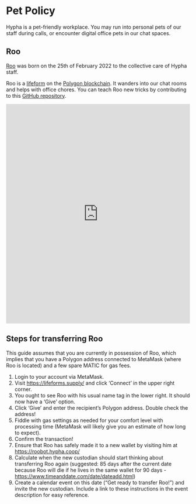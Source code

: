 # Pet Policy

Hypha is a pet-friendly workplace. You may run into personal pets of our staff during calls, or encounter digital office pets in our chat spaces.

## Roo

[Roo](https://roobot.hypha.coop) was born on the 25th of February 2022 to the collective care of Hypha staff.

Roo is a [lifeform][lifeform] on the [Polygon blockchain][polygon]. It wanders into our chat rooms and helps with office chores. You can teach Roo new tricks by contributing to this [GitHub repository][matrix-roobot].

<iframe src="https://lifeforms.supply/168" height="600px" width="100%" scrolling="no" frameborder="0"></iframe>

[roo]: https://roobot.hypha.coop
[lifeform]: https://lifeforms.supply
[polygon]: https://polygonscan.com/token/0x8916edd9b39783d85303ecc6613917ddd735d88d?a=168#inventory
[matrix-roobot]: https://github.com/hyphacoop/hyphacoop-chatbot

## Steps for transferring Roo 
This guide assumes that you are currently in possession of Roo, which implies that you have a Polygon address connected to MetaMask (where Roo is located) and a few spare MATIC for gas fees. 

1. Login to your account via MetaMask.
2. Visit https://lifeforms.supply/ and click ‘Connect’ in the upper right corner.
3. You ought to see Roo with his usual name tag in the lower right. It should now have a ‘Give’ option. 
4. Click ‘Give’ and enter the recipient’s Polygon address. Double check the address!
5. Fiddle with gas settings as needed for your comfort level with processing time (MetaMask will likely give you an estimate of how long to expect).
6. Confirm the transaction!
7. Ensure that Roo has safely made it to a new wallet by visiting him at https://roobot.hypha.coop/ 
8. Calculate when the new custodian should start thinking about transferring Roo again (suggested: 85 days after the current date because Roo will die if he lives in the same wallet for 90 days - https://www.timeanddate.com/date/dateadd.html)
9. Create a calendar event on this date (“Get ready to transfer Roo!”) and invite the new custodian. Include a link to these instructions in the event description for easy reference. 
